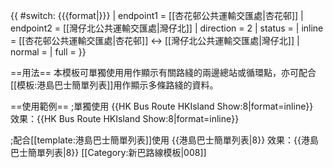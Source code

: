 {{ #switch: {{{format|}}}
  | endpoint1 = [[杏花邨公共運輸交匯處|杏花邨]]
  | endpoint2 = [[灣仔北公共運輸交匯處|灣仔北]]
  | direction = 2
  | status = 
  | inline = [[杏花邨公共運輸交匯處|杏花邨]] ↔ [[灣仔北公共運輸交匯處|灣仔北]]
  | normal =
  | full =
}}<noinclude>

==用法==
本模板可單獨使用用作顯示有關路綫的兩邊總站或循環點，亦可配合[[模板:港島巴士簡單列表]]用作顯示多條路綫的資料。

==使用範例==
;單獨使用
<nowiki>{{HK Bus Route HKIsland Show:8|format=inline}}</nowiki><br>
效果：{{HK Bus Route HKIsland Show:8|format=inline}}

;配合[[template:港島巴士簡單列表]]使用
<nowiki>{{港島巴士簡單列表|8}}</nowiki>
效果：{{港島巴士簡單列表|8}}
[[Category:新巴路線模板|008]]</noinclude>